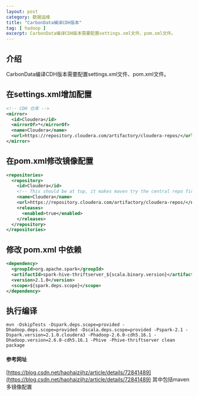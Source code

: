 ```yaml
---
layout: post
category: 数据运维
title: "CarbonData编译CDH版本"
tag: [ hadoop ]
excerpt: CarbonData编译CDH版本需要配置settings.xml文件、pom.xml文件。
---
```


## 介绍

CarbonData编译CDH版本需要配置settings.xml文件、pom.xml文件。

## 在settings.xml增加配置

```xml
<!-- CDH 仓库 -->
<mirror>
  <id>Cloudera</id>
  <mirrorOf>*</mirrorOf>
  <name>Cloudera</name>
  <url>https://repository.cloudera.com/artifactory/cloudera-repos/</url>
</mirror>
```

## 在pom.xml修改镜像配置

```xml
<repositories>
  <repository>
    <id>Cloudera</id>
    <!-- This should be at top, it makes maven try the central repo first and then others and hence faster dep resolution -->
    <name>Cloudera</name>
    <url>https://repository.cloudera.com/artifactory/cloudera-repos/</url>
    <releases>
      <enabled>true</enabled>
    </releases>
  </repository>
</repositories>
```

## 修改 pom.xml 中依赖

```xml
<dependency>
  <groupId>org.apache.spark</groupId>
  <artifactId>spark-hive-thriftserver_${scala.binary.version}</artifactId>
  <version>2.1.0</version>
  <scope>${spark.deps.scope}</scope>
</dependency>
```

## 执行编译

```shell
mvn -DskipTests -Dspark.deps.scope=provided -Dhadoop.deps.scope=provided -Dscala.deps.scope=provided -Pspark-2.1 -Dspark.version=2.1.0.cloudera3 -Phadoop-2.6.0-cdh5.16.1 -Dhadoop.version=2.6.0-cdh5.16.1 -Phive -Phive-thriftserver clean package
```

#### 参考网址

[https://blog.csdn.net/haohaizijhz/article/details/72841489](https://blog.csdn.net/haohaizijhz/article/details/72841489) 其中包括maven多镜像配置
